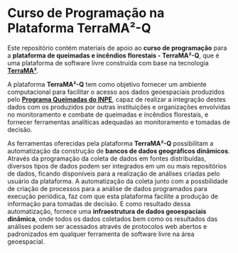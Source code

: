 # Curso de Programação na Plataforma TerraMA²-Q

Este repositório contém materiais de apoio ao **curso de programação** para a **plataforma de queimadas e incêndios florestais - TerraMA²-Q**, que é uma plataforma de software livre construída com base na tecnologia **[TerraMA²](https://github.com/TerraMA2/terrama2)**.

A plataforma **TerraMA²-Q** tem como objetivo fornecer um ambiente computacional para facilitar o acesso aos dados geoespaciais produzidos pelo **[Programa Queimadas do INPE](http://www.inpe.br/queimadas)**, capaz de realizar a integração destes dados com os produzidos por outras instituições e organizações envolvidas no monitoramento e combate de queimadas e incêndios florestais, e  fornecer ferramentas analíticas adequadas ao monitoramento e tomadas de decisão.

As ferramentas oferecidas pela plataforma **TerraMA²-Q** possibilitam a automatização da construção de **bancos de dados geográficos dinâmicos**. Através da programação da coleta de dados em fontes distribuídas, diversos tipos de dados podem ser integrados em um ou mais repositórios de dados, ficando disponíveis para a realização de análises criadas pelo usuário da plataforma. A automatização da coleta junto com a possbilidade de criação de processos para a análise de dados programados para execução periódica, faz com que esta plataforma facilite a produção de informação para tomadas de decisão. E como resultado dessa automatização, fornece uma **infraestrutura de dados geoespaciais dinâmica**, onde todos os dados coletados bem como os resultados das análises podem ser acessados através de protocolos web abertos e padronizados em qualquer ferramenta de software livre na área geoespacial.
